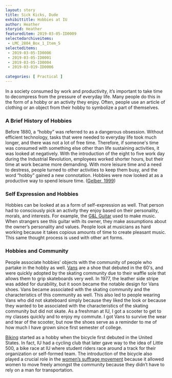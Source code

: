 ```yaml
---
layout: story
title: Sick Kicks, Dude
exhibittitle: Hobbies at IU 
author: Heather
storyid: Heather
featureditem: 2019-03-05-ID0009
selectedarchiveitems:
 - LMC_2804_Box_1_Item_5
selecteditems:
 - 2019-03-05-ID0006
 - 2019-03-05-ID0001
 - 2019-03-05-ID0004
 - 2019-03-019-ID0006
 
categories: [ Practical ]
---
```


In a society consumed by work and productivity, it’s important to take time to decompress from the pressure of everyday life. Many people do this in the form of a hobby or an activity they enjoy. Often, people use an article of clothing or an object from their hobby to symbolize a part of themselves. 

### A Brief History of Hobbies

Before 1880, a “hobby” was referred to as a dangerous obsession. Without efficient technology, tasks that were needed to everyday life took much longer, and there was not a lot of free time. Therefore, if someone's time was consumed with something else other than life sustaining activities, it was looked at negatively. With the introduction of the eight to five work day during the Industrial Revolution, employees worked shorter hours, but their time at work became more demanding. With more leisure time and a need to destress, people turned to other activities to keep them busy, and the word “hobby” gained a new connotation. Hobbies were now looked at as a productive way to spend leisure time. ([Gelber, 1999](https://books.google.com/books?hl=en&lr=&id=Cda_QMSGK3sC&oi=fnd&pg=PR9&dq=+Gelber+S+M.+%27%E2%80%99Hobbies:+leisure+and+the+Culture+of+Work+in+America%E2%80%99%E2%80%99+Columbia+University+Press,+1999,+p.+11.+&ots=fZiMxf_YAv&sig=ARUiOMrHujP6Tu2FxqX9g5Xb4bg#v=onepage&q&f=false))

### Self Expression and Hobbies

Hobbies can be looked at as a form of self-expression as well. That person had to consciously pick an activity they enjoy based on their personality, morals, and interests. For example, the [G&L Guitar](https://iubhistoryharvest.github.io/items/2019-03-05-ID0004.htmlis) used to make music. When strangers see this guitar with its owner, they make assumptions about the owner’s personality and values. People look at musicians as hard working because it takes copious amounts of time to create pleasant music. This same thought process is used with other art forms.

### Hobbies and Community

People associate hobbies’ objects with the community of people who partake in the hobby as well. [Vans](https://iubhistoryharvest.github.io/items/2019-03-05-ID0009.html) are a shoe that debuted in the 60's, and were quickly adopted by the skating community due to their waffle sole that allows them to grip skateboards very well. In 1977, the leather side stripe was added for durability, but it soon became the notable design for Vans shoes. Vans became associated with the skating community and the characteristics of this community as well. This also led to people wearing Vans who did not skateboard simply because they liked the look or because they wanted to be associated with the characteristics of the skating community but did not skate. As a freshman at IU, I got a scooter to get to my classes quickly and to enjoy my commute. I got Vans to survive the wear and tear of the scooter, but now the shoes serve as a reminder to me of how much I have grown since first semester of college.

[Biking](https://iubhistoryharvest.github.io/archiveitems/CyclingClubPostcard.html) started as a hobby when the bicycle first debuted in the United States. In fact, IU had a cycling club that later gave way to the idea of Little 500, a bike race at IU where student riders race around a track for their organization or self-formed team. The introduction of the bicycle also played a crucial role in the [women’s suffrage movement](https://www.womenshistory.org/articles/pedaling-path-freedom) because it allowed women to move freely amongst the community because they didn’t have to rely on a man for transportation.


